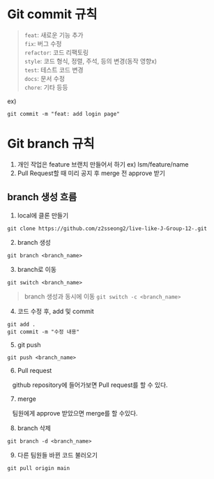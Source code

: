 # Git commit 규칙

> `feat`: 새로운 기능 추가<br/>
> `fix`: 버그 수정<br/>
> `refactor`: 코드 리팩토링<br/>
> `style`: 코드 형식, 정렬, 주석, 등의 변경(동작 영향x)<br/>
> `test`: 테스트 코드 변경<br/>
> `docs`: 문서 수정<br/>
> `chore`: 기타 등등<br/>

ex)

```
git commit -m "feat: add login page"
```

# Git branch 규칙

1. 개인 작업은 feature 브랜치 만들어서 하기  ex) lsm/feature/name
2. Pull Request할 때 미리 공지 후 merge 전 approve 받기

## branch 생성 흐름

1. local에 클론 만들기<br/>

```
git clone https://github.com/z2sseong2/live-like-J-Group-12-.git
```

2. branch 생성<br/>

```
git branch <branch_name>
```

3. branch로 이동<br/>

```
git switch <branch_name>
```

> branch 생성과 동시에 이동 `git switch -c <branch_name>`

4. 코드 수정 후, add 및 commit

```
git add .
git commit -m "수정 내용"
```

5. git push

```
git push <branch_name>
```

6. Pull request

&nbsp;&nbsp; github repository에 들어가보면 Pull request를 할 수 있다.

7. merge

&nbsp;&nbsp; 팀원에게 approve 받았으면 merge를 할 수있다.

8. branch 삭제

```
git branch -d <branch_name>
```

9. 다른 팀원들 바뀐 코드 불러오기

```
git pull origin main
```
